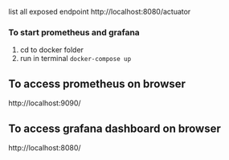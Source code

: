 
list all exposed endpoint http://localhost:8080/actuator

### To start prometheus and grafana
1. cd to docker folder
2. run in terminal `docker-compose up`


## To access prometheus on browser
http://localhost:9090/

## To access grafana dashboard on browser
http://localhost:8080/
